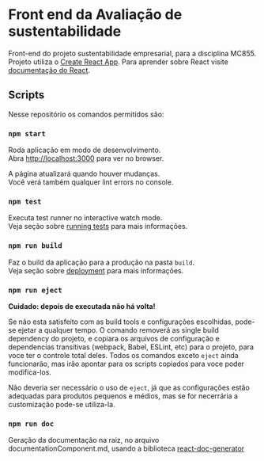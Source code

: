 # Front end da Avaliação de sustentabilidade

Front-end do projeto sustentabilidade empresarial, para a disciplina MC855. <br/>
Projeto utiliza o [Create React App](https://github.com/facebook/create-react-app). Para aprender sobre React visite [documentação do React](https://reactjs.org/).

## Scripts

Nesse repositório os comandos permitidos são:

### `npm start`

Roda aplicação em modo de desenvolvimento.<br />
Abra [http://localhost:3000](http://localhost:3000) para ver no browser.

A página atualizará quando houver mudanças.<br />
Você verá também qualquer lint errors no console.

### `npm test`

Executa test runner no interactive watch mode.<br />
Veja seção sobre [running tests](https://facebook.github.io/create-react-app/docs/running-tests) para mais informações.

### `npm run build`

Faz o build da aplicação para a produção na pasta `build`.<br />
Veja seção sobre [deployment](https://facebook.github.io/create-react-app/docs/deployment) para mais informações.

### `npm run eject`

**Cuidado: depois de executada não há volta!**

Se não esta satisfeito com as build tools e configurações escolhidas, pode-se ejetar a qualquer tempo. O comando removerá as single build dependency do projeto, e copiara os arquivos de configuração e dependencias transitivas (webpack, Babel, ESLint, etc) para o projeto, para voce ter o controle total deles. Todos os comandos exceto `eject` ainda funcionarão, mas irão apontar para os scripts copiados para voce poder modifica-los.

Não deveria ser necessário o uso de `eject`, já que as configurações estão adequadas para produtos pequenos e médios, mas se for necerrária a customização pode-se utiliza-la.

### `npm run doc`
Geração da documentação na raiz, no arquivo documentationComponent.md, usando a biblioteca [react-doc-generator](https://github.com/marborkowski/react-doc-generator#readme)


